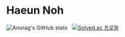 <!--
**00blowup/00blowup** is a ✨ _special_ ✨ repository because its `README.md` (this file) appears on your GitHub profile.

Here are some ideas to get you started:

- 🔭 I’m currently working on ...
- 🌱 I’m currently learning ...
- 👯 I’m looking to collaborate on ...
- 🤔 I’m looking for help with ...
- 💬 Ask me about ...
- 📫 How to reach me: ...
- 😄 Pronouns: ...
- ⚡ Fun fact: ...
-->
# Haeun Noh

![Anurag's GitHub stats](https://github-readme-stats.vercel.app/api?username=00blowup&show_icons=true&theme=github_dark)&nbsp;&nbsp;&nbsp;[![Solved.ac
프로필](http://mazassumnida.wtf/api/generate_badge?boj=00blowup)](https://solved.ac/00blowup)
